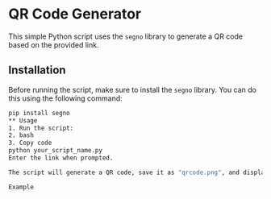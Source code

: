 # QR Code Generator

This simple Python script uses the `segno` library to generate a QR code based on the provided link.

## Installation

Before running the script, make sure to install the `segno` library. You can do this using the following command:

```bash
pip install segno
** Usage
1. Run the script:
2. bash
3. Copy code
python your_script_name.py
Enter the link when prompted.

The script will generate a QR code, save it as "qrcode.png", and display the QR code.

Example

